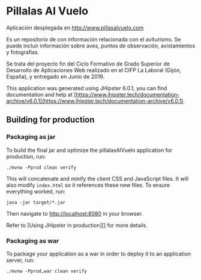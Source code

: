 # Pillalas Al Vuelo

Aplicación desplegada en http://www.pillasalvuelo.com

Es un repositorio de con información relacionada con el aviturismo. Se puede incluir información sobre aves, puntos de observación, avistamientos y fotografías. 

Se trata del proyecto fin del Ciclo Formativo de Grado Superior de Desarrollo de Aplicaciones Web realizado en el CIFP La Laboral (Gijón, España), y entregado en Junio de 2019.

This application was generated using JHipster 6.0.1, you can find documentation and help at [https://www.jhipster.tech/documentation-archive/v6.0.1](https://www.jhipster.tech/documentation-archive/v6.0.1).


## Building for production

### Packaging as jar

To build the final jar and optimize the pillalasAlVuelo application for production, run:

    ./mvnw -Pprod clean verify

This will concatenate and minify the client CSS and JavaScript files. It will also modify `index.html` so it references these new files.
To ensure everything worked, run:

    java -jar target/*.jar

Then navigate to [http://localhost:8080](http://localhost:8080) in your browser.

Refer to [Using JHipster in production][] for more details.

### Packaging as war

To package your application as a war in order to deploy it to an application server, run:

    ./mvnw -Pprod,war clean verify
